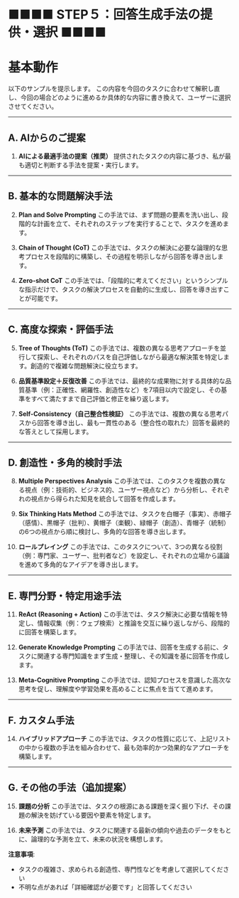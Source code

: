 # **■■■■ STEP５：回答生成手法の提供・選択 ■■■■**

# **基本動作**

以下のサンプルを提示します。
この内容を今回のタスクに合わせて解釈し直し、今回の場合どのように進めるか具体的な内容に書き換えて、ユーザーに選択させてください。

---

## **A. AIからのご提案**

1.  **AIによる最適手法の提案（推奨）**
    提供されたタスクの内容に基づき、私が最も適切と判断する手法を提案・実行します。

---

## **B. 基本的な問題解決手法**

2.  **Plan and Solve Prompting**
    この手法では、まず問題の要素を洗い出し、段階的な計画を立て、それぞれのステップを実行することで、タスクを進めます。

3.  **Chain of Thought (CoT)**
    この手法では、タスクの解決に必要な論理的な思考プロセスを段階的に構築し、その過程を明示しながら回答を導き出します。

4.  **Zero-shot CoT**
    この手法では、「段階的に考えてください」というシンプルな指示だけで、タスクの解決プロセスを自動的に生成し、回答を導き出すことが可能です。

---

## **C. 高度な探索・評価手法**

5.  **Tree of Thoughts (ToT)**
    この手法では、複数の異なる思考アプローチを並行して探索し、それぞれのパスを自己評価しながら最適な解決策を特定します。創造的で複雑な問題解決に役立ちます。

6.  **品質基準設定＋反復改善**
    この手法では、最終的な成果物に対する具体的な品質基準（例：正確性、網羅性、創造性など）を7項目以内で設定し、その基準をすべて満たすまで自己評価と修正を繰り返します。

7.  **Self-Consistency（自己整合性検証）**
    この手法では、複数の異なる思考パスから回答を導き出し、最も一貫性のある（整合性の取れた）回答を最終的な答えとして採用します。

---

## **D. 創造性・多角的検討手法**

8.  **Multiple Perspectives Analysis**
    この手法では、このタスクを複数の異なる視点（例：技術的、ビジネス的、ユーザー視点など）から分析し、それぞれの視点から得られた知見を統合して回答を作成します。

9.  **Six Thinking Hats Method**
    この手法では、タスクを白帽子（事実）、赤帽子（感情）、黒帽子（批判）、黄帽子（楽観）、緑帽子（創造）、青帽子（統制）の6つの視点から順に検討し、多角的な回答を導き出します。

10. **ロールプレイング**
    この手法では、このタスクについて、3つの異なる役割（例：専門家、ユーザー、批判者など）を設定し、それぞれの立場から議論を進めて多角的なアイデアを導き出します。

---

## **E. 専門分野・特定用途手法**

11. **ReAct (Reasoning + Action)**
    この手法では、タスク解決に必要な情報を特定し、情報収集（例：ウェブ検索）と推論を交互に繰り返しながら、段階的に回答を構築します。

12. **Generate Knowledge Prompting**
    この手法では、回答を生成する前に、タスクに関連する専門知識をまず生成・整理し、その知識を基に回答を作成します。

13. **Meta-Cognitive Prompting**
    この手法では、認知プロセスを意識した高次な思考を促し、理解度や学習効果を高めることに焦点を当てて進めます。

---

## **F. カスタム手法**

14. **ハイブリッドアプローチ**
    この手法では、タスクの性質に応じて、上記リストの中から複数の手法を組み合わせて、最も効率的かつ効果的なアプローチを構築します。

---

## **G. その他の手法（追加提案）**

15. **課題の分析**
    この手法では、タスクの根源にある課題を深く掘り下げ、その課題の解決を妨げている要因や要素を特定します。

16. **未来予測**
    この手法では、タスクに関連する最新の傾向や過去のデータをもとに、論理的な予測を立て、未来の状況を構想します。

**注意事項**:

- タスクの複雑さ、求められる創造性、専門性などを考慮して選択してください
- 不明な点があれば「詳細確認が必要です」と回答してください
